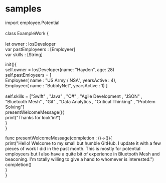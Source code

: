 # samples

import employee.Potential  
<br />
class ExampleWork {  
  <br />
  let owner          : IosDeveloper
  <br />
  var pastEmployeers : [Employeer] 
  <br />
  var skills         : [String]
  <br />
  
  init(){
  <br />
    self.owner = IosDeveloper(name: "Hayden", age: 28)
    <br />
    self.pastEmloyeers = [<br />
      Employeer( name : "US Army / NSA", yearsActive : 4),
      <br />
      Employeer( name : "BubblyNet", yearsActive : 1)
    ]
    <br />
    <br />
    self.skills = ["Swift"
      , "Java"
      , "C#"
      , "Agile Development
      , "JSON"
      , "Bluetooth Mesh"
      , "Git"
      , "Data Analytics
      , "Critical Thinking"
      , "Problem Solving"]
      <br />
      presentWelcomeMessage(){
      <br />
        print("Thanks for look'in!")
        <br />
      }<br />
  }
  
  
  func presentWelcomeMessage(completion : ()->()){<br />
    print("Hello! Welcome to my small but humble GitHub. I update it with a few pieces of work I did in the past    month. This is mostly for potential employeers but I also have a quite bit of experience in Bluetooth Mesh and beaconing. I'm totally willing to give a hand to whomever is interested.")<br />
    completion()<br />
  }<br />
}
